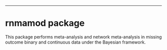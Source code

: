 *** 

# rnmamod package

This package performs meta-analysis and network meta-analysis in missing outcome binary and continuous data under the Bayesian framework.
